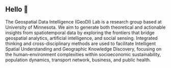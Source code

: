 ## Hello 👋

<!--

**Here are some ideas to get you started:**

🙋‍♀️ A short introduction - what is your organization all about?
🌈 Contribution guidelines - how can the community get involved?
👩‍💻 Useful resources - where can the community find your docs? Is there anything else the community should know?
🍿 Fun facts - what does your team eat for breakfast?
🧙 Remember, you can do mighty things with the power of [Markdown](https://docs.github.com/github/writing-on-github/getting-started-with-writing-and-formatting-on-github/basic-writing-and-formatting-syntax)
-->

The Geospatial Data Intelligence (GeoDI) Lab is a research group based at University of Minnesota. 
We aim to generate both theoretical and actionable insights from spatiotemporal data by exploring the frontiers that bridge geospatial analytics, artificial intelligence, and social sensing. 
Integrated thinking and cross-disciplinary methods are used to facilitate Intelligent Spatial Understanding and Geographic Knowledge Discovery, focusing on the human-environment complexities within socioeconomic sustainability, population dynamics, transport network, business, and public health.
